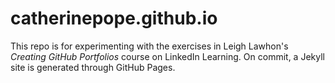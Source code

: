 # catherinepope.github.io

This repo is for experimenting with the exercises in Leigh Lawhon's _Creating GitHub Portfolios_ course on LinkedIn Learning. On commit, a Jekyll site is generated through GitHub Pages. 
